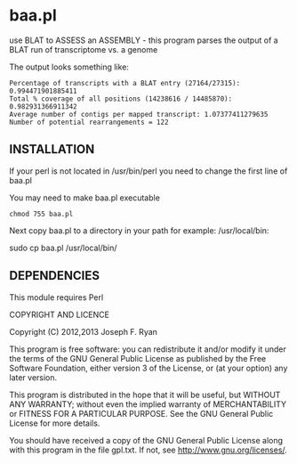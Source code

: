 baa.pl
======

use BLAT to ASSESS an ASSEMBLY - this program parses the output of a BLAT run of transcriptome vs. a genome

The output looks something like:

    Percentage of transcripts with a BLAT entry (27164/27315): 0.994471901885411
    Total % coverage of all positions (14238616 / 14485870): 0.982931366911342
    Average number of contigs per mapped transcript: 1.07377411279635
    Number of potential rearrangements = 122

INSTALLATION
------------

If your perl is not located in /usr/bin/perl 
you need to change the first line of baa.pl

You may need to make baa.pl executable

    chmod 755 baa.pl

Next copy baa.pl to a directory in your path
for example: /usr/local/bin:

   sudo cp baa.pl /usr/local/bin/

DEPENDENCIES
------------

This module requires Perl

COPYRIGHT AND LICENCE

Copyright (C) 2012,2013 Joseph F. Ryan

This program is free software: you can redistribute it and/or modify
it under the terms of the GNU General Public License as published by
the Free Software Foundation, either version 3 of the License, or
(at your option) any later version.

This program is distributed in the hope that it will be useful,
but WITHOUT ANY WARRANTY; without even the implied warranty of
MERCHANTABILITY or FITNESS FOR A PARTICULAR PURPOSE.  See the
GNU General Public License for more details.

You should have received a copy of the GNU General Public License
along with this program in the file gpl.txt.  If not, see
http://www.gnu.org/licenses/.

